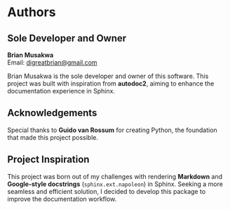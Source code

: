 # Authors  

## Sole Developer and Owner  
**Brian Musakwa**  
Email: [digreatbrian@gmail.com](mailto:digreatbrian@gmail.com)  

Brian Musakwa is the sole developer and owner of this software. This project was built with inspiration from **autodoc2**, aiming to enhance the documentation experience in Sphinx.  

## Acknowledgements  
Special thanks to **Guido van Rossum** for creating Python, the foundation that made this project possible.  

## Project Inspiration  
This project was born out of my challenges with rendering **Markdown** and **Google-style docstrings** (`sphinx.ext.napoleon`) in Sphinx. Seeking a more seamless and efficient solution, I decided to develop this package to improve the documentation workflow.
